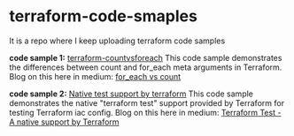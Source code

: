 # terraform-code-smaples
It is a repo where I keep uploading terraform code samples

**code sample 1:** [terraform-countvsforeach](https://github.com/madhubanti0007/terraform-code-samples/tree/master/terraform-countvsforeach)
               This code sample demonstrates the differences between count and for_each meta arguments in Terraform.
               Blog on this here in medium: [for_each vs count](https://medium.com/@madhubanti0007/for-each-vs-count-ouch-a-cdf3de2baabb)


**code sample 2:** [Native test support by terraform]([https://github.com/madhubanti0007/terraform-code-samples/tree/master/terraform-countvsforeach](https://medium.com/@madhubanti0007/for-each-vs-count-ouch-a-cdf3de2baabb))
               This code sample demonstrates the native "terraform test" support provided by Terraform for testing Terraform iac config.
               Blog on this here in medium: [Terraform Test - A native support by Terraform ]([https://medium.com/@madhubanti0007/for-each-vs-count-ouch-a-cdf3de2baabb](https://medium.com/@madhubanti0007/terraform-test-by-terraform-a-native-testing-support-for-infrastructure-provisioning-b2e06ce9bc46))
